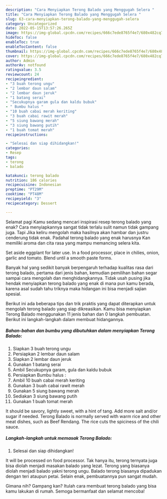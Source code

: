 ```yaml
---
description: "Cara Menyiapkan Terong Balado yang Menggugah Selera "
title: "Cara Menyiapkan Terong Balado yang Menggugah Selera "
slug: 63-cara-menyiapkan-terong-balado-yang-menggugah-selera
category: Uncategorized
date: 2022-05-15T13:57:26.265Z
image: https://img-global.cpcdn.com/recipes/666c7ede8765f4e7/680x482cq70/terong-balado-foto-resep-utama.jpg
hideToc: false
enableToc: true
enableTocContent: false
thumbnail: https://img-global.cpcdn.com/recipes/666c7ede8765f4e7/680x482cq70/terong-balado-foto-resep-utama.jpg
cover: https://img-global.cpcdn.com/recipes/666c7ede8765f4e7/680x482cq70/terong-balado-foto-resep-utama.jpg
author: Admin
authorAv: notfound
ratingvalue: 3.5
reviewcount: 24
recipeingredient:
- "3 buah terong ungu"
- "2 lembar daun salam"
- "2 lembar daun jeruk"
- "1 batang serai"
- "Secukupnya garam gula dan kaldu bubuk"
- " Bumbu halus "
- "10 buah cabai merah keriting"
- "3 buah cabai rawit merah"
- "5 siung bawang merah"
- "3 siung bawang putih"
- "1 buah tomat merah"
recipeinstructions:

- "Selesai dan siap dihidangkan!"
categories:
- Resep
tags:
- terong
- balado

katakunci: terong balado 
nutrition: 186 calories
recipecuisine: Indonesian
preptime: "PT29M"
cooktime: "PT48M"
recipeyield: "3"
recipecategory: Dessert

---
```



Selamat pagi Kamu sedang mencari inspirasi resep terong balado yang enak? Cara menyiapkannya sangat tidak terlalu sulit namun tidak gampang juga. Tapi Jika keliru mengolah maka hasilnya akan hambar dan justru cenderung tidak enak. Padahal terong balado yang enak harusnya Kan memiliki aroma dan cita rasa yang mampu memancing selera kita.


Set aside eggplant for later use. In a food processor, place in chilies, onion, garlic and tomato. Blend until a smooth paste forms.

Banyak hal yang sedikit banyak berpengaruh terhadap kualitas rasa dari terong balado, pertama dari jenis bahan, kemudian pemilihan bahan segar sampai cara mengolah dan menghidangkannya. Tidak usah pusing jika hendak menyiapkan terong balado yang enak di mana pun kamu berada, karena asal sudah tahu triknya maka hidangan ini bisa menjadi sajian spesial.


Berikut ini ada beberapa tips dan trik praktis yang dapat diterapkan untuk mengolah terong balado yang siap dikreasikan. Kamu bisa menyiapkan Terong Balado menggunakan 11 jenis bahan dan 0 langkah pembuatan. Berikut ini langkah-langkah dalam membuat hidangannya.

<!--inarticleads1-->

##### Bahan-bahan dan bumbu yang dibutuhkan dalam menyiapkan Terong Balado:

1. Siapkan 3 buah terong ungu
1. Persiapkan 2 lembar daun salam
1. Siapkan 2 lembar daun jeruk
1. Gunakan 1 batang serai
1. Ambil Secukupnya garam, gula dan kaldu bubuk
1. Persiapkan  Bumbu halus :
1. Ambil 10 buah cabai merah keriting
1. Gunakan 3 buah cabai rawit merah
1. Gunakan 5 siung bawang merah
1. Sediakan 3 siung bawang putih
1. Gunakan 1 buah tomat merah


It should be savory, lightly sweet, with a hint of tang. Add more salt and/or sugar if needed. Terong Balado is normally served with warm rice and other meat dishes, such as Beef Rendang. The rice cuts the spiciness of the chili sauce. 

<!--inarticleads2-->

##### Langkah-langkah untuk memasak Terong Balado:


1. Selesai dan siap dihidangkan!

It will be processed on food processor. Tak hanya itu, terong ternyata juga bisa diolah menjadi masakan balado yang lezat. Terong yang biasanya diolah menjadi balado yakni terong ungu. Balado terong biasanya dipadukan dengan teri ataupun petai. Selain enak, pembuatannya pun sangat mudah. 

Gimana nih? Gampang kan? Itulah cara membuat terong balado yang bisa kamu lakukan di rumah. Semoga bermanfaat dan selamat mencoba!
